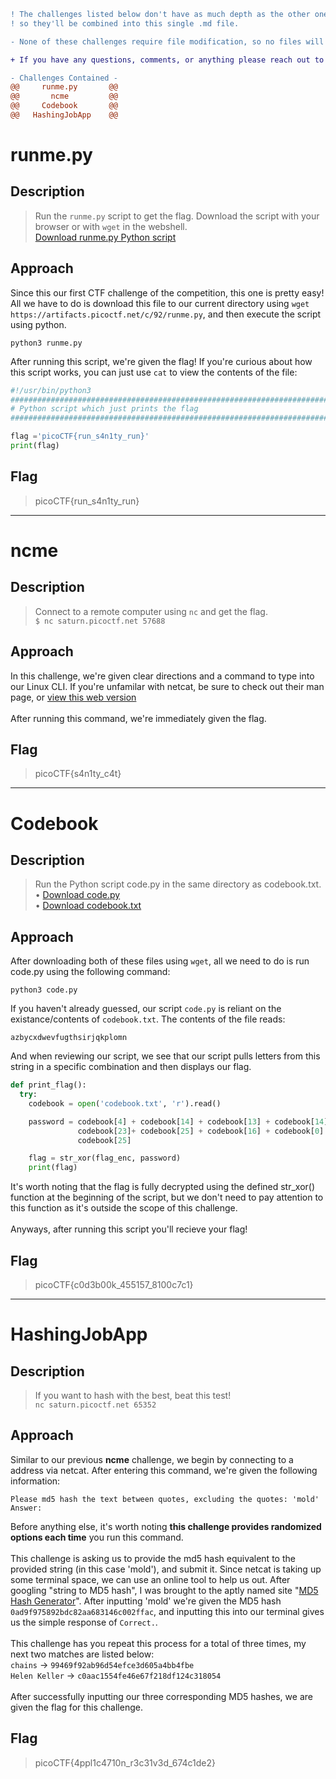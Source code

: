 ```diff
! The challenges listed below don't have as much depth as the other ones,
! so they'll be combined into this single .md file.

- None of these challenges require file modification, so no files will be uploaded to this repo.

+ If you have any questions, comments, or anything please reach out to me over at: connor@aaathats3as.com

- Challenges Contained -
@@     runme.py       @@
@@       ncme         @@
@@     Codebook       @@
@@   HashingJobApp    @@

```
# runme.py
## Description
> Run the `runme.py` script to get the flag. Download the script with your browser or with `wget` in the webshell.<br>
> [Download runme.py Python script](https://artifacts.picoctf.net/c/92/runme.py)

## Approach
Since this our first CTF challenge of the competition, this one is pretty easy! All we have to do is download this file to our current directory using `wget https://artifacts.picoctf.net/c/92/runme.py`, and then execute the script using python.
```
python3 runme.py
```
After running this script, we're given the flag! If you're curious about how this script works, you can just use `cat` to view the contents of the file:
```python
#!/usr/bin/python3
################################################################################
# Python script which just prints the flag
################################################################################

flag ='picoCTF{run_s4n1ty_run}'
print(flag)
```

## Flag
> picoCTF{run_s4n1ty_run}
***

# ncme
## Description
> Connect to a remote computer using `nc` and get the flag.<br>
> `$ nc saturn.picoctf.net 57688`

## Approach
In this challenge, we're given clear directions and a command to type into our Linux CLI. If you're unfamilar with netcat, be sure to check out their man page, or [view this web version](https://www.commandlinux.com/man-page/man1/nc.1.html)
<br><br>After running this command, we're immediately given the flag. 

## Flag
> picoCTF{s4n1ty_c4t}
***

# Codebook
## Description
> Run the Python script code.py in the same directory as codebook.txt.<br>
> • [Download code.py](https://artifacts.picoctf.net/c/103/code.py)<br>
> • [Download codebook.txt](https://artifacts.picoctf.net/c/103/codebook.txt)

## Approach
After downloading both of these files using `wget`, all we need to do is run code.py using the following command:
```
python3 code.py
```
If you haven't already guessed, our script `code.py` is reliant on the existance/contents of `codebook.txt`. The contents of the file reads:
```
azbycxdwevfugthsirjqkplomn
```
And when reviewing our script, we see that our script pulls letters from this string in a specific combination and then displays our flag.
```python
def print_flag():
  try:
    codebook = open('codebook.txt', 'r').read()

    password = codebook[4] + codebook[14] + codebook[13] + codebook[14] +\
               codebook[23]+ codebook[25] + codebook[16] + codebook[0]  +\
               codebook[25]

    flag = str_xor(flag_enc, password)
    print(flag)
```
It's worth noting that the flag is fully decrypted using the defined str_xor() function at the beginning of the script, but we don't need to pay attention to this function as it's outside the scope of this challenge.<br>
<br>Anyways, after running this script you'll recieve your flag!

## Flag
> picoCTF{c0d3b00k_455157_8100c7c1}
***

# HashingJobApp
## Description
> If you want to hash with the best, beat this test!<br>
> `nc saturn.picoctf.net 65352`

## Approach
Similar to our previous <b>ncme</b> challenge, we begin by connecting to a address via netcat. After entering this command, we're given the following information:
```
Please md5 hash the text between quotes, excluding the quotes: 'mold'
Answer:
```
Before anything else, it's worth noting **this challenge provides randomized options each time** you run this command.<br><br>
This challenge is asking us to provide the md5 hash equivalent to the provided string (in this case 'mold'), and submit it. Since netcat is taking up some terminal space,
we can use an online tool to help us out. After googling "string to MD5 hash", I was brought to the aptly named site "[MD5 Hash Generator](https://www.md5hashgenerator.com)".
After inputting 'mold' we're given the MD5 hash `0ad9f975892bdc82aa683146c002ffac`, and inputting this into our terminal gives us the simple response of `Correct.`.<br>
<br>
This challenge has you repeat this process for a total of three times, my next two matches are listed below:<br>
`chains` -> `99469f92ab96d54efce3d605a4bb4fbe`<br>
`Helen Keller` -> `c0aac1554fe46e67f218df124c318054`<br><br>
After successfully inputting our three corresponding MD5 hashes, we are given the flag for this challenge.

## Flag
> picoCTF{4ppl1c4710n_r3c31v3d_674c1de2}
